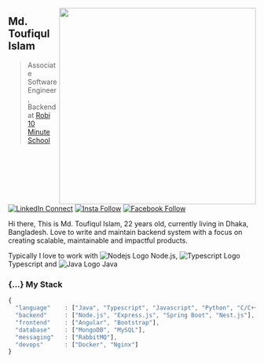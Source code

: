 [<img align="right" width="400" src="https://github-readme-stats.vercel.app/api?username=toufiq-austcse&show_icons=true"/>](https://github.com/toufiq-austcse)

## Md. Toufiqul Islam

> Associate Software Engineer, Backend at [Robi 10 Minute School](https://10minuteschool.com/)

[![LinkedIn Connect](https://img.shields.io/badge/%20-Connect-black?color=14171A&labelColor=212121&logo=linkedin&logoColor=ffffff)](https://www.linkedin.com/in/toufiqcse36/)   [![Insta Follow](https://img.shields.io/badge/%20-Follow-black?color=14171A&labelColor=d81b60&logo=instagram&logoColor=ffffff)](https://www.instagram.com/toufiq_15)   [![Facebook Follow](https://img.shields.io/badge/%20-Follow-black?color=14171A&labelColor=1976d2&logo=facebook&logoColor=ffffff)](https://www.facebook.com/toufiq.austcse/) 


Hi there, This is Md. Toufiqul Islam, 22 years old, currently living in Dhaka, Bangladesh. Love to write and maintain backend system with a focus on creating scalable, maintainable and impactful products.

Typically I love to work with ![Nodejs Logo](https://img.icons8.com/color/18/000000/nodejs.png) Node.js, ![Typescript Logo](https://img.icons8.com/color/18/000000/typescript.png) Typescript and ![Java Logo](https://img.icons8.com/color/18/000000/java-coffee-cup-logo.png) Java


### {...} My Stack

```js
{
  "language"    : ["Java", "Typescript", "Javascript", "Python", "C/C++"],
  "backend"     : ["Node.js", "Express.js", "Spring Boot", "Nest.js"],
  "frontend"    : ["Angular", "Bootstrap"],
  "database"    : ["MongoDB", "MySQL"],
  "messaging"   : ["RabbitMQ"],
  "devops"      : ["Docker", "Nginx"]
}
```

